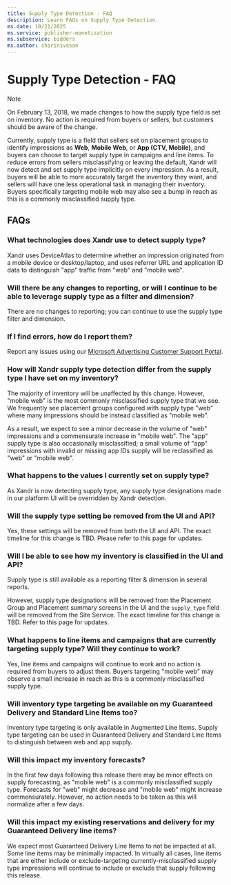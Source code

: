 ```yaml
---
title: Supply Type Detection - FAQ
description: Learn FAQs on Supply Type Detection.  
ms.date: 10/21/2025
ms.service: publisher-monetization
ms.subservice: bidders
ms.author: shsrinivasan
---
```



# Supply Type Detection - FAQ

> [!NOTE]
> On February 13, 2018, we made changes to how the supply type field is set on inventory. No action is required from buyers or sellers, but customers should be aware of the change.

Currently, supply type is a field that sellers set on placement groups to identify impressions as **Web**, **Mobile Web**, or **App (CTV, Mobile)**, and buyers can choose to target supply type in campaigns and line items. To reduce errors from sellers misclassifying or leaving the default, Xandr will now detect and set supply type implicitly on every impression. As a result, buyers will be able to more accurately target the inventory they want, and sellers will have one less operational task in managing their inventory. Buyers specifically targeting mobile web may also see a bump in reach as this is a commonly misclassified supply type.

## FAQs

### What technologies does Xandr use to detect supply type?

Xandr uses DeviceAtlas to determine whether an impression originated from a mobile device or desktop/laptop, and uses referrer URL and application ID data to distinguish "app" traffic from "web" and "mobile web".

### Will there be any changes to reporting, or will I continue to be able to leverage supply type as a filter and dimension?

There are no changes to reporting; you can continue to use the supply type filter and dimension.

### If I find errors, how do I report them?

Report any issues using our [Microsoft Advertising Customer Support Portal](https://support.ads.microsoft.com).

### How will Xandr supply type detection differ from the supply type I have set on my inventory?

The majority of inventory will be unaffected by this change. However, "mobile web" is the most commonly misclassified supply type that we see. We frequently see placement groups configured with supply type "web" where many impressions should be instead classified as "mobile web". 

As a result, we expect to see a minor decrease in the volume of "web" impressions and a commensurate increase in "mobile web". The "app" supply type is also occasionally misclassified; a small volume of "app" impressions with invalid or missing app IDs supply will be reclassified as "web" or "mobile web".

### What happens to the values I currently set on supply type?

As Xandr is now detecting supply type, any supply type designations made in our platform UI will be overridden by Xandr detection.

### Will the supply type setting be removed from the UI and API?

Yes, these settings will be removed from both the UI and API. The exact timeline for this change is TBD. Please refer to this page for updates.

### Will I be able to see how my inventory is classified in the UI and API?

Supply type is still available as a reporting filter & dimension in several reports.

However, supply type designations will be removed from the Placement Group and Placement summary screens in the UI and the `supply_type` field will be removed from the Site Service. The exact timeline for this change is TBD. Refer to this page for updates.

### What happens to line items and campaigns that are currently targeting supply type? Will they continue to work?

Yes, line items and campaigns will continue to work and no action is required from buyers to adjust them. Buyers targeting "mobile web" may observe a small increase in reach as this is a commonly misclassified supply type.

### Will inventory type targeting be available on my Guaranteed Delivery and Standard Line Items too?

Inventory type targeting is only available in Augmented Line Items. Supply type targeting can be used in Guaranteed Delivery and Standard Line Items to distinguish between web and app supply.

### Will this impact my inventory forecasts?

In the first few days following this release there may be minor effects on supply forecasting, as "mobile web" is a commonly misclassified supply type. Forecasts for "web" might decrease and "mobile web" might increase commensurately. However, no action needs to be taken as this will normalize after a few days.

### Will this impact my existing reservations and delivery for my Guaranteed Delivery line items?

We expect most Guaranteed Delivery Line Items to not be impacted at all. Some line items may be minimally impacted. In virtually all cases, line items that are either include or exclude-targeting currently-misclassified supply type impressions will continue to include or exclude that supply following this release.
